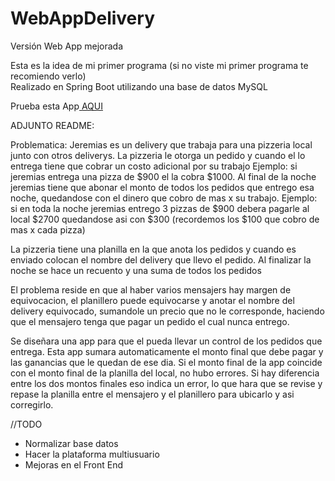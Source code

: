 # WebAppDelivery
Versión Web App mejorada

Esta es la idea de mi primer programa (si no viste mi primer programa te recomiendo verlo)
</br>
Realizado en Spring Boot utilizando una base de datos MySQL
</br>

Prueba esta App<a href="https://webappdelivery-production.up.railway.app/" target="_blank"> AQUI </a>


ADJUNTO README:

Problematica:
Jeremias es un delivery que trabaja para una pizzeria local junto con otros deliverys.
La pizzeria le otorga un pedido y cuando el lo entrega tiene que cobrar un costo adicional por su trabajo
Ejemplo: si jeremias entrega una pizza de $900 el la cobra $1000.
Al final de la noche jeremias tiene que abonar el monto de todos los pedidos que entrego esa noche, quedandose con el dinero que cobro de mas x su trabajo.
Ejemplo: si en toda la noche jeremias entrego 3 pizzas de $900 debera pagarle al local $2700 quedandose asi con $300 (recordemos los $100 que cobro de mas x cada pizza)

La pizzeria tiene una planilla en la que anota los pedidos y cuando es enviado colocan el nombre del delivery que llevo el pedido. Al finalizar la noche se hace un recuento y una suma de todos los pedidos

El problema reside en que al haber varios mensajers hay margen de equivocacion, el planillero puede equivocarse y anotar el nombre del delivery equivocado, sumandole un precio que no le corresponde, haciendo que el mensajero tenga que pagar un pedido el cual nunca entrego.

Se diseñara una app para que el pueda llevar un control de los pedidos que entrega.
Esta app sumara automaticamente el monto final que debe pagar y las ganancias que le quedan de ese dia.
Si el monto final de la app coincide con el monto final de la planilla del local, no hubo errores.
Si hay diferencia entre los dos montos finales eso indica un error, lo que hara que se revise y repase la planilla entre el mensajero y el planillero para ubicarlo y asi corregirlo.


//TODO

<ul>
  <li>Normalizar base datos</li>
<li>Hacer la plataforma multiusuario</li>
<li>Mejoras en el Front End</li>
</ul>

